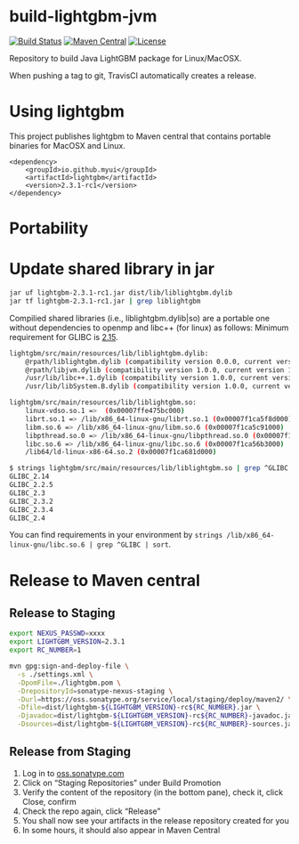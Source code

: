 # build-lightgbm-jvm
[![Build Status](https://travis-ci.org/myui/build-lightgbm-jvm.svg?branch=master)](https://travis-ci.org/myui/build-lightgbm-jvm) 
[![Maven Central](https://maven-badges.herokuapp.com/maven-central/io.github.myui/lightgbm/badge.svg)](https://search.maven.org/#search%7Cga%7C1%7Cg%3A%22io.github.myui%22%20a%3Alightgbm) 
[![License](http://img.shields.io/:license-Apache_v2-blue.svg)](https://github.com/myui/build-lightgbm-jvm/blob/master/LICENSE)

Repository to build Java LightGBM package for Linux/MacOSX. 

When pushing a tag to git, TravisCI automatically creates a release.

# Using lightgbm

This project publishes lightgbm to Maven central that contains portable binaries for MacOSX and Linux. 

```
<dependency>
    <groupId>io.github.myui</groupId>
    <artifactId>lightgbm</artifactId>
    <version>2.3.1-rc1</version>
</dependency>
```

# Portability

# Update shared library in jar

```sh
jar uf lightgbm-2.3.1-rc1.jar dist/lib/liblightgbm.dylib
jar tf lightgbm-2.3.1-rc1.jar | grep liblightgbm
```

Compilied shared libraries (i.e., liblightgbm.dylib|so) are a portable one without dependencies to openmp and libc++ (for linux) as follows:
Minimum requirement for GLIBC is [2.15](https://abi-laboratory.pro/tracker/timeline/glibc/).

```sh
lightgbm/src/main/resources/lib/liblightgbm.dylib:
    @rpath/liblightgbm.dylib (compatibility version 0.0.0, current version 0.0.0)
    @rpath/libjvm.dylib (compatibility version 1.0.0, current version 1.0.0)
    /usr/lib/libc++.1.dylib (compatibility version 1.0.0, current version 120.1.0)
    /usr/lib/libSystem.B.dylib (compatibility version 1.0.0, current version 1226.10.1)

lightgbm/src/main/resources/lib/liblightgbm.so:
	linux-vdso.so.1 =>  (0x00007ffe475bc000)
	librt.so.1 => /lib/x86_64-linux-gnu/librt.so.1 (0x00007f1ca5f8d000)
	libm.so.6 => /lib/x86_64-linux-gnu/libm.so.6 (0x00007f1ca5c91000)
	libpthread.so.0 => /lib/x86_64-linux-gnu/libpthread.so.0 (0x00007f1ca5a74000)
	libc.so.6 => /lib/x86_64-linux-gnu/libc.so.6 (0x00007f1ca56b3000)
	/lib64/ld-linux-x86-64.so.2 (0x00007f1ca681d000)

$ strings lightgbm/src/main/resources/lib/liblightgbm.so | grep ^GLIBC | sort
GLIBC_2.14
GLIBC_2.2.5
GLIBC_2.3
GLIBC_2.3.2
GLIBC_2.3.4
GLIBC_2.4
 ```
 
You can find requirements in your environment by `strings /lib/x86_64-linux-gnu/libc.so.6 | grep ^GLIBC | sort`.

# Release to Maven central

## Release to Staging

```sh
export NEXUS_PASSWD=xxxx
export LIGHTGBM_VERSION=2.3.1
export RC_NUMBER=1

mvn gpg:sign-and-deploy-file \
  -s ./settings.xml \
  -DpomFile=./lightgbm.pom \
  -DrepositoryId=sonatype-nexus-staging \
  -Durl=https://oss.sonatype.org/service/local/staging/deploy/maven2/ \
  -Dfile=dist/lightgbm-${LIGHTGBM_VERSION}-rc${RC_NUMBER}.jar \
  -Djavadoc=dist/lightgbm-${LIGHTGBM_VERSION}-rc${RC_NUMBER}-javadoc.jar \
  -Dsources=dist/lightgbm-${LIGHTGBM_VERSION}-rc${RC_NUMBER}-sources.jar
```

## Release from Staging

1. Log in to [oss.sonatype.com](https://oss.sonatype.org/)
2. Click on “Staging Repositories” under Build Promotion
3. Verify the content of the repository (in the bottom pane), check it, click Close, confirm
4. Check the repo again, click “Release”
5. You shall now see your artifacts in the release repository created for you
6. In some hours, it should also appear in Maven Central
